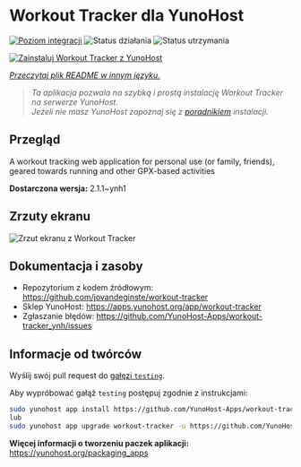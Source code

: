<!--
To README zostało automatycznie wygenerowane przez <https://github.com/YunoHost/apps/tree/master/tools/readme_generator>
Nie powinno być ono edytowane ręcznie.
-->

# Workout Tracker dla YunoHost

[![Poziom integracji](https://apps.yunohost.org/badge/integration/workout-tracker)](https://ci-apps.yunohost.org/ci/apps/workout-tracker/)
![Status działania](https://apps.yunohost.org/badge/state/workout-tracker)
![Status utrzymania](https://apps.yunohost.org/badge/maintained/workout-tracker)

[![Zainstaluj Workout Tracker z YunoHost](https://install-app.yunohost.org/install-with-yunohost.svg)](https://install-app.yunohost.org/?app=workout-tracker)

*[Przeczytaj plik README w innym języku.](./ALL_README.md)*

> *Ta aplikacja pozwala na szybką i prostą instalację Workout Tracker na serwerze YunoHost.*  
> *Jeżeli nie masz YunoHost zapoznaj się z [poradnikiem](https://yunohost.org/install) instalacji.*

## Przegląd

A workout tracking web application for personal use (or family, friends), geared towards running and other GPX-based activities

**Dostarczona wersja:** 2.1.1~ynh1

## Zrzuty ekranu

![Zrzut ekranu z Workout Tracker](./doc/screenshots/screenshot.jpg)

## Dokumentacja i zasoby

- Repozytorium z kodem źródłowym: <https://github.com/jovandeginste/workout-tracker>
- Sklep YunoHost: <https://apps.yunohost.org/app/workout-tracker>
- Zgłaszanie błędów: <https://github.com/YunoHost-Apps/workout-tracker_ynh/issues>

## Informacje od twórców

Wyślij swój pull request do [gałęzi `testing`](https://github.com/YunoHost-Apps/workout-tracker_ynh/tree/testing).

Aby wypróbować gałąź `testing` postępuj zgodnie z instrukcjami:

```bash
sudo yunohost app install https://github.com/YunoHost-Apps/workout-tracker_ynh/tree/testing --debug
lub
sudo yunohost app upgrade workout-tracker -u https://github.com/YunoHost-Apps/workout-tracker_ynh/tree/testing --debug
```

**Więcej informacji o tworzeniu paczek aplikacji:** <https://yunohost.org/packaging_apps>
